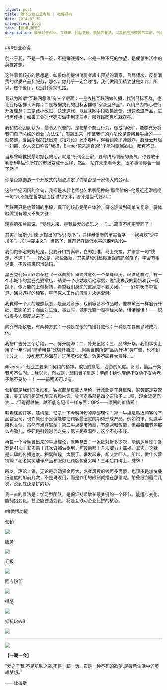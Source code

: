 ```yaml
---
layout: post
title: 雕爷之商业思考篇 | 微博观察
date: 2014-07-31
categories: blog
tags: [微博,雕爷]
description: 雕爷对于创业、互联网、团队管理、营销的看法，以及他应用微博的实例，创业要有前瞻性，做些别人看不懂的东西才有前途。
---
```



###创业心得

创业于我，不是一蔬一饭，不是赚钱搏名，它是一种不死的欲望，是疲惫生活中的英雄梦想。

这件事我核心的思想是：如果你能提供消费者超出预期的满意，且高频次、反复消费的优质产品及服务，那么，你几乎一定会赚钱。我们做阿芙精油就是如此，所以，做个餐厅，也没打算换思路。


我认为所谓“互联网思维”有三个层面：一是依托互联网做传播，找到目标客群，也让目标客群认识你；二是根据找到的目标客群做“窄众型产品”，以用户为核心进行开发理念；三是微小改进、快速迭代、以互联网手段收集反馈，迅速改进产品，进行再传播；如果工业时代确实做不到这三点，那互联网思维就存在。

我和核心团队认为，最令人兴奋的，是把某个商业行为，做成“案例”，能够充分将我们自己总结的商业“方法论”，实践出来，印证我们的方法论是管用且牛逼的——就仿佛，爱因斯坦捣鼓出来《相对论》还不够Hi，得看到原子弹爆炸，蘑菇云升起一刹那，众人交口称赞“我操，E=mc²原来是真的!”才觉得飘飘欲仙，暗爽不已。

当年曾鸣教授最震撼我的话，就是“所谓企业家，要有终局判断的勇气，你要敢于判断5年后你所在的市场变成什么样，然后，站在未来看今天，很多事情你会一目了然。”

你是否能创造一个开放式的起点决定了你是否是一家伟大的公司。

这些牛逼闪闪的金句，我都是从我老师@艺术家配种站 那里偷的~他最近还常叨唠一句“凡不能在哲学层面探讨的艺术，都不是当代艺术。” 

互联网只是他营销的手段，真正的核心是用户体验，将吃饭做到简单又复杂，将体验做到有趣又不失大雅！

理查德布兰森说，“梦想未来，是我最爱的娱乐之一。”……简直不能更赞同了！ 

其实，密斯·凡·德·罗提出的“少即是多”，并非俺信奉的审美哲学——我喜欢“少中求多”，加“冲突主义”。当然了，目前还在极低水平的探索阶段~

我们内部定的规矩是，只要开口提离职，立即批准，马上交接，并赠言一句“快走，不送！”——好处是，那些撒娇、其实是想引起你重视的脆弱孩子，学会有事说事，不敢把离职当砝码。

星巴克创始人舒尔茨在《一路向前》里说过这么一个亲身经历，经济危机时，有一个小城市的星巴克要撤店，结果一个小姑娘给他写信，说“我求我的奶奶和我一同跪下，像万能的上帝祈祷，希望我们身边的这家店不要关闭。”——舒尔茨书中言道，因为这样的顾客，星巴克人工作的激情才永远澎湃。 

我觉得一个人的理想状态，是面对音乐、戏剧等艺术作品时，像林黛玉一样脆弱纤细、敏感多愁；而面对生活、事业时，像李元霸一般神经大条，懵懵懂懂！——貌似很多人都反过来了…… 

向乔布斯致敬，有两种方式：一种是在他的领域打败他；一种是在其他领域成为他。 

我把广告分三个阶段，一、劈开脑海；二、补充记忆；三、品牌升华。我们事实上用了一年时间“简单粗暴”式劈开脑海……阿芙目前所谓“品牌升华”类广告，也不到十分之一。没能劈开脑海前，玩落英缤纷掌，效果不彰且太费钱…… 

@veryls：创业三要素：契约的精神，成功的意愿，妥协的风度。哥哥，最后一条我可不认同……我以为，创业是，起码骨子里是：麻痹！绝你麻痹不妥协不妥协老子绝不妥协！！ ——前两条可以有。 

营销部是我们的发动机，客服部是舒服大座椅，行政部是车身框架，财务部是变速箱，美工部门是流线型车身和内饰，物流商品部是四个车轮子……嗯，现金流是汽油……但跑得越快，越不能忘记带一样东西：GPS——漂网的价值观！ 

趁着还能打字，还清醒，记录一下今晚听到的原创理论：第一牛逼是贴近顾客的产品型公司，也许原创不足但能够把顾客最细腻的期待形成产品，例如腾讯。就连苹果也类似，虽然有点穿越型；第二牛逼是市场型，有原创和激情，但每每细节差那么点劲儿，终归是引领时代之先；第三是资源型，这个不必多谈。 

再说一个今晚冒出来的牛逼理论，就睡觉去：一张纸对折多少次，能到达月球？答案是41次！其实前十几次谁都做得到，可最后那十几次威力才震撼。其实，这就是口碑的传播速度。积累阶段，太慢了。爆发起来，却又太吓人。所以，做什么营销啊？老老实实雕琢产品和服务让顾客惊喜尖叫！三年后口碑上，摊牌！ 

所以，理论上讲，无论是启动资金再大，或者风投的钱再多再傻，也顶多是加快叠纸速度的那前几次，不是说没用，而是作用的限制就摆在那里呢。想叠纸到最后几次，说到底还是拼内功。 

我一直的看法是：学习型团队，是保证持续增长最关键的一个环节。能适应变化，能拥抱变化，甚至能创造变化，将是互联网企业比拼的核心。 

##微博功能

营销

![](http://cnfeat.qiniudn.com/%E5%9B%BE%E5%83%8F%202014-07-12-22-29-42.png)

服务

![](http://cnfeat.qiniudn.com/Image-2014-07-12-22-40-45.png)

汇报

![](http://cnfeat.qiniudn.com/Image-2014-07-12-22-37-42.png)

回应粉丝

![](http://cnfeat.qiniudn.com/Image-2014-07-12-22-46-31.png)


得瑟

![](http://cnfeat.qiniudn.com/Image-2014-07-12-23-06-37.png)

抵抗LowB

![](http://cnfeat.qiniudn.com/Image%202014-07-12-22-31-28.png)



----



![](http://cnfeat.qiniudn.com/signitrue-2014-07-11.png)


**【一期一会】**

“爱之于我,不是肌肤之亲,不是一蔬一饭。它是一种不死的欲望,是疲惫生活中的英雄梦想。” 　　 

——杜拉斯
